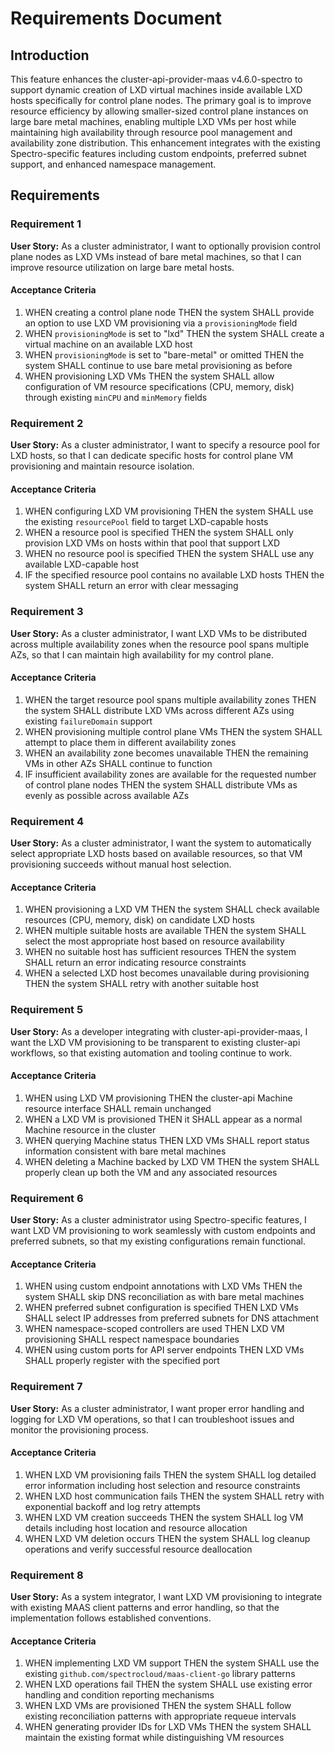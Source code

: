 # Requirements Document

## Introduction

This feature enhances the cluster-api-provider-maas v4.6.0-spectro to support dynamic creation of LXD virtual machines inside available LXD hosts specifically for control plane nodes. The primary goal is to improve resource efficiency by allowing smaller-sized control plane instances on large bare metal machines, enabling multiple LXD VMs per host while maintaining high availability through resource pool management and availability zone distribution. This enhancement integrates with the existing Spectro-specific features including custom endpoints, preferred subnet support, and enhanced namespace management.

## Requirements

### Requirement 1

**User Story:** As a cluster administrator, I want to optionally provision control plane nodes as LXD VMs instead of bare metal machines, so that I can improve resource utilization on large bare metal hosts.

#### Acceptance Criteria

1. WHEN creating a control plane node THEN the system SHALL provide an option to use LXD VM provisioning via a `provisioningMode` field
2. WHEN `provisioningMode` is set to "lxd" THEN the system SHALL create a virtual machine on an available LXD host
3. WHEN `provisioningMode` is set to "bare-metal" or omitted THEN the system SHALL continue to use bare metal provisioning as before
4. WHEN provisioning LXD VMs THEN the system SHALL allow configuration of VM resource specifications (CPU, memory, disk) through existing `minCPU` and `minMemory` fields

### Requirement 2

**User Story:** As a cluster administrator, I want to specify a resource pool for LXD hosts, so that I can dedicate specific hosts for control plane VM provisioning and maintain resource isolation.

#### Acceptance Criteria

1. WHEN configuring LXD VM provisioning THEN the system SHALL use the existing `resourcePool` field to target LXD-capable hosts
2. WHEN a resource pool is specified THEN the system SHALL only provision LXD VMs on hosts within that pool that support LXD
3. WHEN no resource pool is specified THEN the system SHALL use any available LXD-capable host
4. IF the specified resource pool contains no available LXD hosts THEN the system SHALL return an error with clear messaging

### Requirement 3

**User Story:** As a cluster administrator, I want LXD VMs to be distributed across multiple availability zones when the resource pool spans multiple AZs, so that I can maintain high availability for my control plane.

#### Acceptance Criteria

1. WHEN the target resource pool spans multiple availability zones THEN the system SHALL distribute LXD VMs across different AZs using existing `failureDomain` support
2. WHEN provisioning multiple control plane VMs THEN the system SHALL attempt to place them in different availability zones
3. WHEN an availability zone becomes unavailable THEN the remaining VMs in other AZs SHALL continue to function
4. IF insufficient availability zones are available for the requested number of control plane nodes THEN the system SHALL distribute VMs as evenly as possible across available AZs

### Requirement 4

**User Story:** As a cluster administrator, I want the system to automatically select appropriate LXD hosts based on available resources, so that VM provisioning succeeds without manual host selection.

#### Acceptance Criteria

1. WHEN provisioning a LXD VM THEN the system SHALL check available resources (CPU, memory, disk) on candidate LXD hosts
2. WHEN multiple suitable hosts are available THEN the system SHALL select the most appropriate host based on resource availability
3. WHEN no suitable host has sufficient resources THEN the system SHALL return an error indicating resource constraints
4. WHEN a selected LXD host becomes unavailable during provisioning THEN the system SHALL retry with another suitable host

### Requirement 5

**User Story:** As a developer integrating with cluster-api-provider-maas, I want the LXD VM provisioning to be transparent to existing cluster-api workflows, so that existing automation and tooling continue to work.

#### Acceptance Criteria

1. WHEN using LXD VM provisioning THEN the cluster-api Machine resource interface SHALL remain unchanged
2. WHEN a LXD VM is provisioned THEN it SHALL appear as a normal Machine resource in the cluster
3. WHEN querying Machine status THEN LXD VMs SHALL report status information consistent with bare metal machines
4. WHEN deleting a Machine backed by LXD VM THEN the system SHALL properly clean up both the VM and any associated resources

### Requirement 6

**User Story:** As a cluster administrator using Spectro-specific features, I want LXD VM provisioning to work seamlessly with custom endpoints and preferred subnets, so that my existing configurations remain functional.

#### Acceptance Criteria

1. WHEN using custom endpoint annotations with LXD VMs THEN the system SHALL skip DNS reconciliation as with bare metal machines
2. WHEN preferred subnet configuration is specified THEN LXD VMs SHALL select IP addresses from preferred subnets for DNS attachment
3. WHEN namespace-scoped controllers are used THEN LXD VM provisioning SHALL respect namespace boundaries
4. WHEN using custom ports for API server endpoints THEN LXD VMs SHALL properly register with the specified port

### Requirement 7

**User Story:** As a cluster administrator, I want proper error handling and logging for LXD VM operations, so that I can troubleshoot issues and monitor the provisioning process.

#### Acceptance Criteria

1. WHEN LXD VM provisioning fails THEN the system SHALL log detailed error information including host selection and resource constraints
2. WHEN LXD host communication fails THEN the system SHALL retry with exponential backoff and log retry attempts
3. WHEN LXD VM creation succeeds THEN the system SHALL log VM details including host location and resource allocation
4. WHEN LXD VM deletion occurs THEN the system SHALL log cleanup operations and verify successful resource deallocation

### Requirement 8

**User Story:** As a system integrator, I want LXD VM provisioning to integrate with existing MAAS client patterns and error handling, so that the implementation follows established conventions.

#### Acceptance Criteria

1. WHEN implementing LXD VM support THEN the system SHALL use the existing `github.com/spectrocloud/maas-client-go` library patterns
2. WHEN LXD operations fail THEN the system SHALL use existing error handling and condition reporting mechanisms
3. WHEN LXD VMs are provisioned THEN the system SHALL follow existing reconciliation patterns with appropriate requeue intervals
4. WHEN generating provider IDs for LXD VMs THEN the system SHALL maintain the existing format while distinguishing VM resources